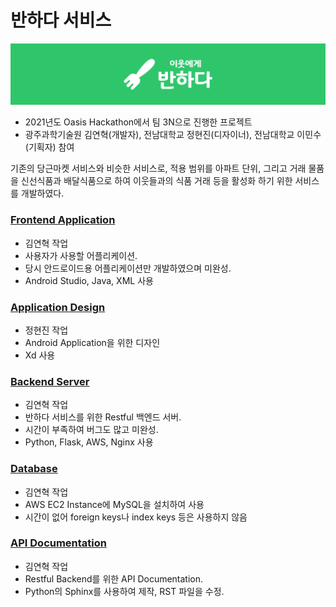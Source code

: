 # 반하다 서비스

![Banhada Logo](/images/Banhada.png)

* 2021년도 Oasis Hackathon에서 팀 3N으로 진행한 프로젝트
* 광주과학기술원 김연혁(개발자), 전남대학교 정현진(디자이너), 전남대학교 이민수(기획자) 참여

기존의 당근마켓 서비스와 비슷한 서비스로, 적용 범위를 아파트 단위, 그리고 거래 물품을 신선식품과 배달식품으로 하여 이웃들과의 식품 거래 등을 활성화 하기 위한 서비스를 개발하였다.



### [Frontend Application](https://github.com/BranKein/Banhada_3N_Oasis_Hackathon_2021/tree/main/Android%20Application)

* 김연혁 작업
* 사용자가 사용할 어플리케이션.
* 당시 안드로이드용 어플리케이션만 개발하였으며 미완성.
* Android Studio, Java, XML 사용

### [Application Design](https://github.com/BranKein/Banhada_3N_Oasis_Hackathon_2021/tree/main/Application%20Design)

* 정현진 작업
* Android Application을 위한 디자인
* Xd 사용

### [Backend Server](https://github.com/BranKein/Banhada_3N_Oasis_Hackathon_2021/tree/main/Flask-Base%20Backend%20Server)

* 김연혁 작업
* 반하다 서비스를 위한 Restful 백엔드 서버.
* 시간이 부족하여 버그도 많고 미완성.
* Python, Flask, AWS, Nginx 사용

### [Database](https://github.com/BranKein/Banhada_3N_Oasis_Hackathon_2021/tree/main/MySQL%20Database%20SQL%20Generator)

* 김연혁 작업
* AWS EC2 Instance에 MySQL을 설치하여 사용
* 시간이 없어 foreign keys나 index keys 등은 사용하지 않음

### [API Documentation](https://github.com/BranKein/Banhada_3N_Oasis_Hackathon_2021/tree/main/API%20Documentation)

* 김연혁 작업
* Restful Backend를 위한 API Documentation.
* Python의 Sphinx를 사용하여 제작, RST 파일을 수정.

